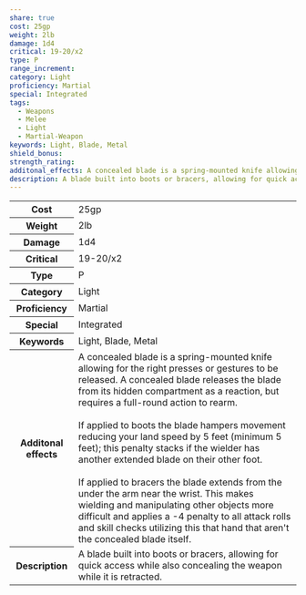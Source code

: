```yaml
---
share: true
cost: 25gp
weight: 2lb
damage: 1d4
critical: 19-20/x2
type: P
range_increment: 
category: Light
proficiency: Martial
special: Integrated
tags:
  - Weapons
  - Melee
  - Light
  - Martial-Weapon
keywords: Light, Blade, Metal
shield_bonus: 
strength_rating: 
additonal_effects: A concealed blade is a spring-mounted knife allowing for the right presses or gestures to be released. A concealed blade releases the blade from its hidden compartment as a reaction, but requires a full-round action to rearm.<br><br>If applied to boots the blade hampers movement reducing your land speed by 5 feet (minimum 5 feet); this penalty stacks if the wielder has another extended blade on their other foot.<br><br>If applied to bracers the blade extends from the under the arm near the wrist. This makes wielding and manipulating other objects more difficult and applies a -4 penalty to all attack rolls and skill checks utilizing this that hand that aren't the concealed blade itself.
description: A blade built into boots or bracers, allowing for quick access while also concealing the weapon while it is retracted.
---
```


<p><span style="overflow-x: auto;"><table><tbody><tr><th>Cost</th><td>25gp</td></tr><tr><th>Weight</th><td>2lb</td></tr><tr><th>Damage</th><td>1d4</td></tr><tr><th>Critical</th><td>19-20/x2</td></tr><tr><th>Type</th><td>P</td></tr><tr><th>Category</th><td>Light</td></tr><tr><th>Proficiency</th><td>Martial</td></tr><tr><th>Special</th><td>Integrated</td></tr><tr><th>Keywords</th><td>Light, Blade, Metal</td></tr><tr><th>Additonal effects</th><td>A concealed blade is a spring-mounted knife allowing for the right presses or gestures to be released. A concealed blade releases the blade from its hidden compartment as a reaction, but requires a full-round action to rearm.<br><br>If applied to boots the blade hampers movement reducing your land speed by 5 feet (minimum 5 feet); this penalty stacks if the wielder has another extended blade on their other foot.<br><br>If applied to bracers the blade extends from the under the arm near the wrist. This makes wielding and manipulating other objects more difficult and applies a -4 penalty to all attack rolls and skill checks utilizing this that hand that aren't the concealed blade itself.</td></tr><tr><th>Description</th><td>A blade built into boots or bracers, allowing for quick access while also concealing the weapon while it is retracted.</td></tr></tbody></table></span></p>
